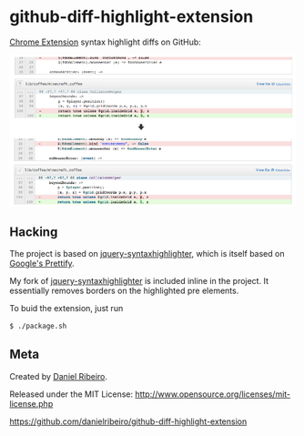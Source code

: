 # github-diff-highlight-extension

[Chrome Extension](https://chrome.google.com/webstore/detail/gh-diff-highlight/gjljgldconccfbldbnnpbgahpckhjcfj) syntax highlight diffs on GitHub:

![](https://github.com/danielribeiro/github-diff-highlight/raw/master/docs/example.png)

## Hacking

The project is based on [jquery-syntaxhighlighter](http://balupton.github.com/jquery-syntaxhighlighter/demo/), which is itself based on [Google's Prettify](http://code.google.com/p/google-code-prettify/).

My fork of [jquery-syntaxhighlighter](https://github.com/balupton/jquery-syntaxhighlighter) is included inline in the project. It essentially removes borders on the highlighted pre elements.

To buid the extension, just run

```bash
$ ./package.sh
```


## Meta

Created by [Daniel Ribeiro](http://metaphysicaldeveloper.wordpress.com/about-me). 

Released under the MIT License: http://www.opensource.org/licenses/mit-license.php

https://github.com/danielribeiro/github-diff-highlight-extension
